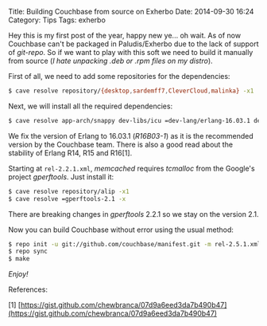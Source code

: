 Title: Building Couchbase from source on Exherbo
Date: 2014-09-30 16:24
Category: Tips
Tags: exherbo

Hey this is my first post of the year, happy new ye... oh wait. As of now Couchbase can't be packaged in Paludis/Exherbo due to the lack of support of _git-repo_. So if we want to play with this soft we need to build it manually from source (_I hate unpacking .deb or .rpm files on my distro_).

First of all, we need to add some repositories for the dependencies:

``` bash
$ cave resolve repository/{desktop,sardemff7,CleverCloud,malinka} -x1
```

Next, we will install all the required dependencies:

``` bash
$ cave resolve app-arch/snappy dev-libs/icu =dev-lang/erlang-16.03.1 dev-libs/v8 sys-apps/repo -x
```

We fix the version of Erlang to 16.03.1 (_R16B03-1_) as it is the recommended version by the Couchbase team. There is also a good read about the stability of Erlang R14, R15 and R16[1].


Starting at `rel-2.2.1.xml`, _memcached_ requires _tcmalloc_ from the Google's project _gperftools_. Just install it:

``` bash
$ cave resolve repository/alip -x1
$ cave resolve =gperftools-2.1 -x
```

There are breaking changes in _gperftools_ 2.2.1 so we stay on the version 2.1.

Now you can build Couchbase without error using the usual method:

``` bash
$ repo init -u git://github.com/couchbase/manifest.git -m rel-2.5.1.xml
$ repo sync
$ make
```

_Enjoy!_

References:

[1] [https://gist.github.com/chewbranca/07d9a6eed3da7b490b47](https://gist.github.com/chewbranca/07d9a6eed3da7b490b47)

